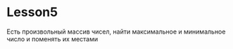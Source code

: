 # Lesson5
 Есть произвольный массив чисел, найти максимальное и минимальное число и поменять их местами
